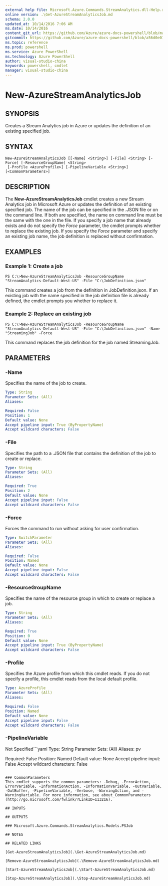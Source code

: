 ```yaml
---
external help file: Microsoft.Azure.Commands.StreamAnalytics.dll-Help.xml
online version: .\Get-AzureStreamAnalyticsJob.md
schema: 2.0.0
updated_at: 10/14/2016 7:06 AM
ms.date: 10/14/2016
content_git_url: https://github.com/Azure/azure-docs-powershell/blob/master/azureps-cmdlets-docs/ResourceManager/AzureRM.StreamAnalytics/v0.9.8/CmdletMDs/New-AzureStreamAnalyticsJob.md
gitcommit: https://github.com/Azure/azure-docs-powershell/blob/a56d0e01e65c2c33aa2af13dd29addc94ead6e88/azureps-cmdlets-docs/ResourceManager/AzureRM.StreamAnalytics/v0.9.8/CmdletMDs/New-AzureStreamAnalyticsJob.md
ms.topic: reference
ms.prod: powershell
ms.service: Azure PowerShell
ms.technology: Azure PowerShell
author: visual-studio-china
keywords: powershell, cmdlet
manager: visual-studio-china
---
```


# New-AzureStreamAnalyticsJob

## SYNOPSIS
Creates a Stream Analytics job in Azure or updates the definition of an existing specified job.

## SYNTAX

```
New-AzureStreamAnalyticsJob [[-Name] <String>] [-File] <String> [-Force] [-ResourceGroupName] <String>
 [-Profile <AzureProfile>] [-PipelineVariable <String>] [<CommonParameters>]
```

## DESCRIPTION
The **New-AzureStreamAnalyticsJob** cmdlet creates a new Stream Analytics job in Microsoft Azure or updates the definition of an existing specified job.
The name of the job can be specified in the .JSON file or on the command line.
If both are specified, the name on command line must be the same with the one in the file.
If you specify a job name that already exists and do not specify the *Force* parameter, the cmdlet prompts whether to replace the existing job.
If you specify the *Force* parameter and specify an existing job name, the job definition is replaced without confirmation.

## EXAMPLES

### Example 1: Create a job
```
PS C:\>New-AzureStreamAnalyticsJob -ResourceGroupName "StreamAnalytics-Default-West-US" -File "C:\JobDefinition.json"
```

This command creates a job from the definition in JobDefinition.json.
If an existing job with the name specified in the job definition file is already defined, the cmdlet prompts you whether to replace it.

### Example 2: Replace an existing job
```
PS C:\>New-AzureStreamAnalyticsJob -ResourceGroupName "StreamAnalytics-Default-West-US" -File "C:\JobDefinition.json" -Name "StreamingJob" -Force
```

This command replaces the job definition for the job named StreamingJob.

## PARAMETERS

### -Name
Specifies the name of the job to create.

```yaml
Type: String
Parameter Sets: (All)
Aliases: 

Required: False
Position: 1
Default value: None
Accept pipeline input: True (ByPropertyName)
Accept wildcard characters: False
```

### -File
Specifies the path to a .JSON file that contains the definition of the job to create or replace.

```yaml
Type: String
Parameter Sets: (All)
Aliases: 

Required: True
Position: 2
Default value: None
Accept pipeline input: False
Accept wildcard characters: False
```

### -Force
Forces the command to run without asking for user confirmation.

```yaml
Type: SwitchParameter
Parameter Sets: (All)
Aliases: 

Required: False
Position: Named
Default value: None
Accept pipeline input: False
Accept wildcard characters: False
```

### -ResourceGroupName
Specifies the name of the resource group in which to create or replace a job.

```yaml
Type: String
Parameter Sets: (All)
Aliases: 

Required: True
Position: 0
Default value: None
Accept pipeline input: True (ByPropertyName)
Accept wildcard characters: False
```

### -Profile
Specifies the Azure profile from which this cmdlet reads.
If you do not specify a profile, this cmdlet reads from the local default profile.

```yaml
Type: AzureProfile
Parameter Sets: (All)
Aliases: 

Required: False
Position: Named
Default value: None
Accept pipeline input: False
Accept wildcard characters: False
```

### -PipelineVariable
Not Specified```yaml
Type: String
Parameter Sets: (All)
Aliases: pv

Required: False
Position: Named
Default value: None
Accept pipeline input: False
Accept wildcard characters: False
```

### CommonParameters
This cmdlet supports the common parameters: -Debug, -ErrorAction, -ErrorVariable, -InformationAction, -InformationVariable, -OutVariable, -OutBuffer, -PipelineVariable, -Verbose, -WarningAction, and -WarningVariable. For more information, see about_CommonParameters (http://go.microsoft.com/fwlink/?LinkID=113216).

## INPUTS

## OUTPUTS

### Microsoft.Azure.Commands.StreamAnalytics.Models.PSJob

## NOTES

## RELATED LINKS

[Get-AzureStreamAnalyticsJob](.\Get-AzureStreamAnalyticsJob.md)

[Remove-AzureStreamAnalyticsJob](.\Remove-AzureStreamAnalyticsJob.md)

[Start-AzureStreamAnalyticsJob](.\Start-AzureStreamAnalyticsJob.md)

[Stop-AzureStreamAnalyticsJob](.\Stop-AzureStreamAnalyticsJob.md)

